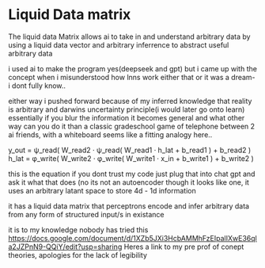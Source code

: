 # Liquid Data matrix
The liquid data Matrix allows ai to take in and understand arbitrary data by using a liquid data vector and arbitrary inferrence to abstract useful arbitrary data

i used ai to make the program yes(deepseek and gpt)
but i came up with the concept when i misunderstood how lnns work either that or it was a dream- i dont fully know..

either way i pushed forward because of my inferred knowledge that reality is arbitrary and darwins uncertainty principle(i would later go onto learn) essentially if you blur the information it becomes general and what other way can you do it than a classic gradeschool game of telephone between 2 ai friends, with a whiteboard seems like a fitting analogy here..

y_out = ψ_read( W_read2 · ψ_read( W_read1 · h_lat + b_read1 ) + b_read2 )
h_lat = φ_write( W_write2 · φ_write( W_write1 · x_in + b_write1 ) + b_write2 )

this is the equation if you dont trust my code just plug that into chat gpt and ask it what that does
(no its not an autoencoder though it looks like one, it uses an arbitrary latant space to store 4d - 1d information


it has a liquid data matrix that perceptrons encode and infer arbitrary data from any form of structured input/s in existance

it is to my knowledge nobody has tried this
https://docs.google.com/document/d/1XZb5JXi3HcbAMMhFzEIpalIXwE36qla2JZPnN9-QQiY/edit?usp=sharing
Heres a link to my pre prof of conept theories, apologies for the lack of legibility
